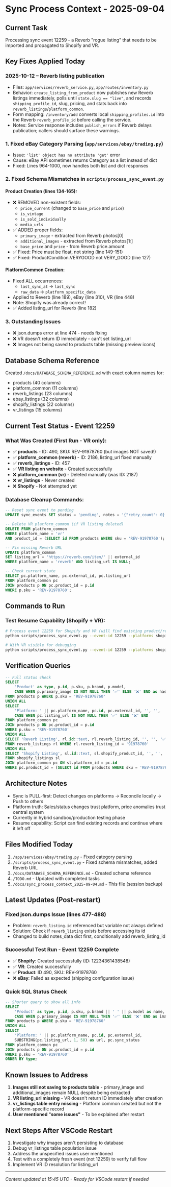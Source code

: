 # Sync Process Context - 2025-09-04

## Current Task
Processing sync event 12259 - a Reverb "rogue listing" that needs to be imported and propagated to Shopify and VR.

## Key Fixes Applied Today

### 2025-10-12 – Reverb listing publication
- Files: `app/services/reverb_service.py`, `app/routes/inventory.py`
- Behavior: `create_listing_from_product` now publishes new Reverb listings immediately, polls until `state.slug == "live"`, and records `shipping_profile_id`, slug, pricing, and stats back into `reverb_listings`/`platform_common`.
- Form mapping: `/inventory/add` converts local `shipping_profiles.id` into the Reverb `reverb_profile_id` before calling the service.
- Notes: Service response includes `publish_errors` if Reverb delays publication; callers should surface these warnings.

### 1. Fixed eBay Category Parsing (`app/services/ebay/trading.py`)
- Issue: `'list' object has no attribute 'get'` error
- Cause: eBay API sometimes returns Category as a list instead of dict
- Fixed: Lines 964-1000, now handles both list and dict responses

### 2. Fixed Schema Mismatches in `scripts/process_sync_event.py`

#### Product Creation (lines 134-165):
- ❌ REMOVED non-existent fields:
  - `price_current` (changed to `base_price` and `price`)
  - `is_vintage` 
  - `is_sold_individually`
  - `media_urls`
- ✅ ADDED proper fields:
  - `primary_image` - extracted from Reverb photos[0]
  - `additional_images` - extracted from Reverb photos[1:]
  - `base_price` and `price` - from Reverb price.amount
- ✅ Fixed: Price must be float, not string (line 149-151)
- ✅ Fixed: ProductCondition.VERYGOOD not VERY_GOOD (line 127)

#### PlatformCommon Creation:
- Fixed ALL occurrences:
  - `last_sync_at` → `last_sync` 
  - `raw_data` → `platform_specific_data`
- Applied to Reverb (line 189), eBay (line 310), VR (line 448)
- Note: Shopify was already correct!
- ✅ Added listing_url for Reverb (line 182)

### 3. Outstanding Issues
- ❌ json.dumps error at line 474 - needs fixing
- ❌ VR doesn't return ID immediately - can't set listing_url
- ❌ Images not being saved to products table (missing preview icons)

## Database Schema Reference
Created `/docs/DATABASE_SCHEMA_REFERENCE.md` with exact column names for:
- products (40 columns)
- platform_common (11 columns) 
- reverb_listings (23 columns)
- ebay_listings (32 columns)
- shopify_listings (22 columns)
- vr_listings (15 columns)

## Current Test Status - Event 12259

### What Was Created (First Run - VR only):
- ✅ **products** - ID: 490, SKU: REV-91978760 (but images NOT saved!)
- ✅ **platform_common (reverb)** - ID: 2186, listing_url fixed manually
- ✅ **reverb_listings** - ID: 457
- ✅ **VR listing on website** - Created successfully
- ❌ **platform_common (vr)** - Deleted manually (was ID: 2187)
- ❌ **vr_listings** - Never created
- ❌ **Shopify** - Not attempted yet

### Database Cleanup Commands:
```sql
-- Reset sync event to pending
UPDATE sync_events SET status = 'pending', notes = '{"retry_count": 0}' WHERE id = 12259;

-- Delete VR platform_common (if VR listing deleted)
DELETE FROM platform_common 
WHERE platform_name = 'vr' 
AND product_id = (SELECT id FROM products WHERE sku = 'REV-91978760');

-- Fix missing Reverb URL
UPDATE platform_common 
SET listing_url = 'https://reverb.com/item/' || external_id
WHERE platform_name = 'reverb' AND listing_url IS NULL;

-- Check current state
SELECT pc.platform_name, pc.external_id, pc.listing_url 
FROM platform_common pc 
JOIN products p ON pc.product_id = p.id 
WHERE p.sku = 'REV-91978760';
```

## Commands to Run

### Test Resume Capability (Shopify + VR):
```bash
# Process event 12259 for Shopify and VR (will find existing product/reverb)
python scripts/process_sync_event.py --event-id 12259 --platforms shopify vr --retry-errors

# With VR visible for debugging
python scripts/process_sync_event.py --event-id 12259 --platforms shopify vr --vr-no-headless --retry-errors
```

## Verification Queries
```sql
-- Full status check
SELECT 
    'Product' as type, p.id, p.sku, p.brand, p.model,
    CASE WHEN p.primary_image IS NOT NULL THEN '✅' ELSE '❌' END as has_images
FROM products p WHERE p.sku = 'REV-91978760'
UNION ALL
SELECT 
    'Platform: ' || pc.platform_name, pc.id, pc.external_id, '', '',
    CASE WHEN pc.listing_url IS NOT NULL THEN '✅' ELSE '❌' END
FROM platform_common pc
JOIN products p ON pc.product_id = p.id
WHERE p.sku = 'REV-91978760'
UNION ALL
SELECT 'Reverb Listing', rl.id::text, rl.reverb_listing_id, '', '', '✅'
FROM reverb_listings rl WHERE rl.reverb_listing_id = '91978760'
UNION ALL
SELECT 'Shopify Listing', sl.id::text, sl.shopify_product_id, '', '', '✅'
FROM shopify_listings sl
JOIN platform_common pc ON sl.platform_id = pc.id
WHERE pc.product_id = (SELECT id FROM products WHERE sku = 'REV-91978760');
```

## Architecture Notes
- Sync is PULL-first: Detect changes on platforms → Reconcile locally → Push to others
- Platform truth: Sales/status changes trust platform, price anomalies trust central system
- Currently in hybrid sandbox/production testing phase
- Resume capability: Script can find existing records and continue where it left off

## Files Modified Today
1. `/app/services/ebay/trading.py` - Fixed category parsing
2. `/scripts/process_sync_event.py` - Fixed schema mismatches, added Reverb URL
3. `/docs/DATABASE_SCHEMA_REFERENCE.md` - Created schema reference
4. `/TODO.md` - Updated with completed tasks
5. `/docs/sync_process_context_2025-09-04.md` - This file (session backup)

## Latest Updates (Post-restart)

### Fixed json.dumps Issue (lines 477-488)
- Problem: `reverb_listing.id` referenced but variable not always defined
- Solution: Check if `reverb_listing` exists before accessing its id
- Changed to build notes_data dict first, conditionally add reverb_listing_id

### Successful Test Run - Event 12259 Complete
- ✅ **Shopify**: Created successfully (ID: 12234361438548)  
- ✅ **VR**: Created successfully
- ✅ **Product**: ID 490, SKU: REV-91978760
- ❌ **eBay**: Failed as expected (shipping configuration issue)

### Quick SQL Status Check
```sql
-- Shorter query to show all info
SELECT 
    'Product' as type, p.id, p.sku, p.brand || ' ' || p.model as name,
    CASE WHEN p.primary_image IS NOT NULL THEN '✅' ELSE '❌' END as images
FROM products p WHERE p.sku = 'REV-91978760'
UNION ALL
SELECT 
    'Platform: ' || pc.platform_name, pc.id, pc.external_id, 
    SUBSTRING(pc.listing_url, 1, 50) as url, pc.sync_status
FROM platform_common pc
JOIN products p ON pc.product_id = p.id
WHERE p.sku = 'REV-91978760'
ORDER BY type;
```

## Known Issues to Address
1. **Images still not saving to products table** - primary_image and additional_images remain NULL despite being extracted
2. **VR listing_url missing** - VR doesn't return ID immediately after creation
3. **vr_listings table entry missing** - Platform common created but not the platform-specific record
4. **User mentioned "some issues"** - To be explained after restart

## Next Steps After VSCode Restart
1. Investigate why images aren't persisting to database
2. Debug vr_listings table population issue
3. Address the unspecified issues user mentioned
4. Test with a completely fresh event (not 12259) to verify full flow
5. Implement VR ID resolution for listing_url

---
*Context updated at 15:45 UTC - Ready for VSCode restart if needed*
